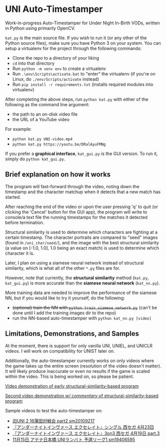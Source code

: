 # UNI Auto-Timestamper

Work-in-progress Auto-Timestamper for Under Night In-Birth VODs, written in Python using primarily OpenCV.

`kat.py` is the main source file. If you wish to run it (or any other of the Python source files), make sure you have Python 3 on your system. You can setup a virtualenv for the project through the following commands:

* Clone the repo to a directory of your liking
* `cd` into that directory
* Run `python -m venv env` to create a virtualenv
* Run `.\env\Scripts\activate.bat` to "enter" the virtualenv (if you're on Linux, do `./env/Scripts/activate` instead)
* Run `pip install -r requirements.txt` (installs required modules into virtualenv)

After completing the above steps, run `python kat.py` with either of the following as the command line argument:

* the path to an on-disk video file
* the URL of a YouTube video

For example:

* `python kat.py UNI-video.mp4`
* `python kat.py https://youtu.be/DRalAyuFMNg`

If you prefer a **graphical interface**, `kat_gui.py` is the GUI version. To run it, simply do `python kat_gui.py`.

## Brief explanation on how it works

The program will fast-forward through the video, noting down the timestamp and the character matchup when it detects that a new match has started.

After reaching the end of the video or upon the user pressing 'q' to quit (or clicking the 'Cancel' button for the GUI app), the program will write to console/a text file the running timestamps for the matches it detected before termination.

Structural similarity is used to determine which characters are fighting at a certain timestamp. The character portraits are compared to "seed" images (found in `/uni_char/seed/`), and the image with the best structural similarity (a value on [-1.0, 1.0], 1.0 being an exact match) is used to determine which character it is.

Later, I plan on using a siamese neural network instead of structural similarity, which is what all of the other `*.py` files are for.

However, note that currently, the **structural similarity** method (`kat.py`, `kat_gui.py`) is more accurate than the **siamese neural network** (`kat_nn.py`).

More training data are needed to improve the performance of the siamese NN, but if you would like to try it yourself, do the following:

* ~~(optional) train the NN with `python train_siamese_network.py`~~ (can't be done until I add the training images dir to the repo)
* run the NN-based auto-timestamper with `python kat_nn.py [video]`

## Limitations, Demonstrations, and Samples

At the moment, there is support for only vanilla UNI, UNIEL, and UNICLR videos. I will work on compatibility for UNIST later on.

Additionally, the auto-timestamper currently works on only videos where the game takes up the entire screen (resolution of the video doesn't matter). It will likely produce inaccurate or even no results if the game is scaled within the video. This is being worked on, so please be patient.

[Video demonstration of early structural-similarity-based program](https://youtu.be/FnLX1YT-hBQ)

[Second video demonstration *w/ commentary* of structural-similarity-based program](https://youtu.be/OAD95oxNWZ4)

Sample videos to test the auto-timestamper on:
* [旧UNI 2 16蒲田対戦会 part2 sm20109217](https://youtu.be/DRalAyuFMNg)
* [『アンダーナイトインヴァース エクセレイト』シングル 西セガ 4月23日](https://youtu.be/p3oiT4R-f6U)
* [『アンダーナイトインヴァース エクセレイト』3on3 西セガ 4月19日 part.3](https://youtu.be/6l41BlbkmLQ)
* [11月15日 アテナ日本橋 UNIランバト 予選リーグ1 sm19406595](https://youtu.be/qRaqwvV7wGU)